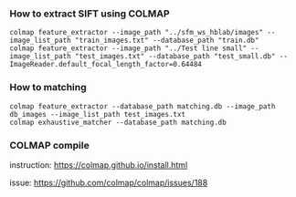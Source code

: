 ### How to extract SIFT using COLMAP

```
colmap feature_extractor --image_path "../sfm_ws_hblab/images" --image_list_path "train_images.txt" --database_path "train.db"
colmap feature_extractor --image_path "../Test line small" --image_list_path "test_images.txt" --database_path "test_small.db" --ImageReader.default_focal_length_factor=0.64484
```

### How to matching
```
colmap feature_extractor --database_path matching.db --image_path db_images --image_list_path test_images.txt
colmap exhaustive_matcher --database_path matching.db
```

### COLMAP compile
instruction: https://colmap.github.io/install.html

issue: https://github.com/colmap/colmap/issues/188